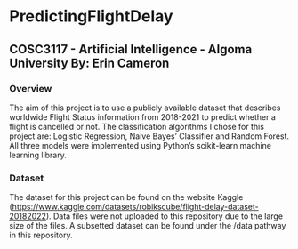 # PredictingFlightDelay

COSC3117 - Artificial Intelligence - Algoma University
By: Erin Cameron
---


### Overview
The aim of this project is to use a publicly available dataset that describes worldwide Flight Status information from 2018-2021 to predict whether a flight is cancelled or not. The classification algorithms I chose for this project are: Logistic Regression, Naive Bayes’ Classifier and Random Forest. All three models were implemented using Python’s scikit-learn machine learning library.

### Dataset
The dataset for this project can be found on the website Kaggle (https://www.kaggle.com/datasets/robikscube/flight-delay-dataset-20182022). Data files were not uploaded to this repository due to the large size of the files. A subsetted dataset can be found under the /data pathway in this repository.
